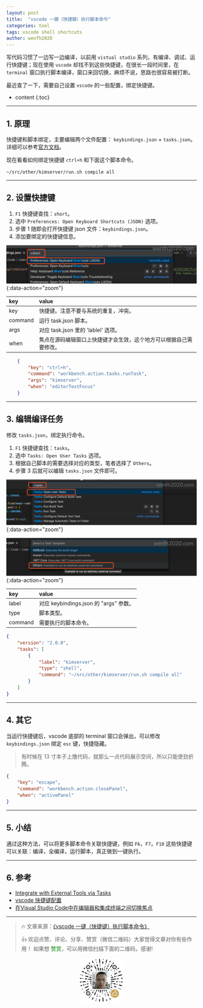 ```yaml
---
layout: post
title:  "vscode 一键（快捷键）执行脚本命令"
categories: tool
tags: vscode shell shortcuts
author: wenfh2020
---
```


写代码习惯了一边写一边编译，以前用 `vistual studio` 系列，有编译、调试、运行快捷键；现在使用 `vscode` 却找不到这些快捷键，在很长一段时间里，在 `terminal` 窗口执行脚本编译，窗口来回切换，麻烦不说，思路也很容易被打断。

最近查了一下，需要自己设置 `vscode` 的一些配置，绑定快捷键。




* content
{:toc}

---

## 1. 原理

快捷键和脚本绑定，主要编辑两个文件配置： `keybindings.json` + `tasks.json`。详细可以参考[官方文档](https://code.visualstudio.com/docs/editor/tasks#_binding-keyboard-shortcuts-to-tasks)。

现在看看如何绑定快捷键 `ctrl+h` 和下面这个脚本命令。

```shell
~/src/other/kimserver/run.sh compile all
```

---

## 2. 设置快捷键

1. `F1` 快捷键查找：`short`。
2. 选中 `Preferences: Open Keyboard Shortcuts (JSON)` 选项。
3. 步骤 1 随即会打开快捷键 json 文件：`keybindings.json`。
4. 添加要绑定的快捷键信息。

![快捷键设置](/images/2020-10-24-17-25-43.png){:data-action="zoom"}

| key     | value                                                              |
| :------ | :----------------------------------------------------------------- |
| key     | 快捷键。注意不要与系统的重复，冲突。                               |
| command | 运行 task.json 脚本。                                              |
| args    | 对应 task.json 里的 'lablel' 选项。                                |
| when    | 焦点在源码编辑窗口上快捷键才会生效，这个地方可以根据自己需要修改。 |

```json
    {
        "key": "ctrl+h",
        "command": "workbench.action.tasks.runTask",
        "args": "kimserver",
        "when": "editorTextFocus"
    }
```

---

## 3. 编辑编译任务

修改 `tasks.json`，绑定执行命令。

1. `F1` 快捷键查找：`tasks`。
2. 选中 `Tasks: Open User Tasks` 选项。
3. 根据自己脚本的需要选择对应的类型，笔者选择了 `Others`。
4. 步骤 3 后就可以编辑 `tasks.json` 文件即可。

![编辑 tasks.json](/images/2020-10-24-17-55-14.png){:data-action="zoom"}

![编辑 tasks.json](/images/2020-10-24-17-57-16.png){:data-action="zoom"}

| key     | value                                  |
| :------ | :------------------------------------- |
| label   | 对应 keybindings.json 的 "args" 参数。 |
| type    | 脚本类型。                             |
| command | 需要执行的脚本命令。                   |

```json
{
    "version": "2.0.0",
    "tasks": [
        {
            "label": "kimserver",
            "type": "shell",
            "command": "~/src/other/kimserver/run.sh compile all"
        }
    ]
}
```

---

## 4. 其它

当运行快捷键后，vscode 底部的 terminal 窗口会弹出，可以修改 `keybindings.json` 绑定 `esc` 键，快捷隐藏。

> 有时候在 13 寸本子上撸代码，就那么一点代码展示空间，所以只能使劲折腾。

``` json
{
    "key": "escape",
    "command": "workbench.action.closePanel",
    "when": "activePanel"
}
```

---

## 5. 小结

通过这种方法，可以将更多脚本命令关联快捷键，例如 `F6`，`F7`，`F10` 这些快捷键可以关联：编译，全编译，运行脚本，真正做到一键执行。

---

## 6. 参考

* [Integrate with External Tools via Tasks](https://code.visualstudio.com/docs/editor/tasks#_binding-keyboard-shortcuts-to-tasks)
* [vscode 快捷键配置](https://www.cnblogs.com/JohnRain/p/10361940.html)
* [在Visual Studio Code中在编辑器和集成终端之间切换焦点](https://blog.csdn.net/CHCH998/article/details/106451078)

---

> 🔥 文章来源：[《vscode 一键（快捷键）执行脚本命令》](https://wenfh2020.com/2020/10/24/vscode-shortcut-shell/)
>
> 👍 欢迎点赞、评论、分享、赞赏（微信二维码）大家觉得文章对你有些作用！ 如果想 <font color=green>赞赏</font>，可以用微信扫描下面的二维码，感谢!
<div align=center><img src="/images/2020-08-06-15-49-47.png" width="120"/></div>
